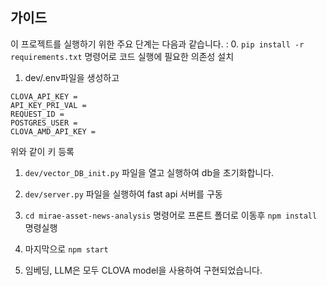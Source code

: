 ## 가이드

이 프로젝트를 실행하기 위한 주요 단계는 다음과 같습니다. :
0. `pip install -r requirements.txt` 명령어로 코드 실행에 필요한 의존성 설치

1. dev/.env파일을 생성하고 
```
CLOVA_API_KEY = 
API_KEY_PRI_VAL =
REQUEST_ID =
POSTGRES_USER = 
CLOVA_AMD_API_KEY = 
```
위와 같이 키 등록

1. `dev/vector_DB_init.py` 파일을 열고 실행하여 db을 초기화합니다.

2. `dev/server.py` 파일을 실행하여 fast api 서버를 구동

3. `cd mirae-asset-news-analysis` 명령어로 프론트 폴더로 이동후 `npm install` 명령실행

4. 마지막으로 `npm start`

5. 임베딩, LLM은 모두 CLOVA model을 사용하여 구현되었습니다.
